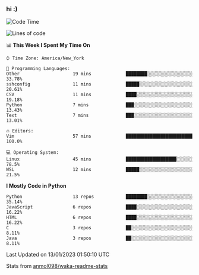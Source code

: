 ### hi :)

<!--START_SECTION:waka-->
![Code Time](http://img.shields.io/badge/Code%20Time-950%20hrs%2053%20mins-blue)

![Lines of code](https://img.shields.io/badge/From%20Hello%20World%20I%27ve%20Written-601%20Thousand%20lines%20of%20code-blue)

📊 **This Week I Spent My Time On** 

```text
⌚︎ Time Zone: America/New_York

💬 Programming Languages: 
Other                    19 mins             ████████░░░░░░░░░░░░░░░░░   33.78% 
sshconfig                11 mins             █████░░░░░░░░░░░░░░░░░░░░   20.61% 
CSV                      11 mins             ████░░░░░░░░░░░░░░░░░░░░░   19.18% 
Python                   7 mins              ███░░░░░░░░░░░░░░░░░░░░░░   13.43% 
Text                     7 mins              ███░░░░░░░░░░░░░░░░░░░░░░   13.01%

🔥 Editors: 
Vim                      57 mins             █████████████████████████   100.0%

💻 Operating System: 
Linux                    45 mins             ███████████████████░░░░░░   78.5% 
WSL                      12 mins             █████░░░░░░░░░░░░░░░░░░░░   21.5%

```

**I Mostly Code in Python** 

```text
Python                   13 repos            ████████░░░░░░░░░░░░░░░░░   35.14% 
JavaScript               6 repos             ████░░░░░░░░░░░░░░░░░░░░░   16.22% 
HTML                     6 repos             ████░░░░░░░░░░░░░░░░░░░░░   16.22% 
C                        3 repos             ██░░░░░░░░░░░░░░░░░░░░░░░   8.11% 
Java                     3 repos             ██░░░░░░░░░░░░░░░░░░░░░░░   8.11%

```



 Last Updated on 13/01/2023 01:50:10 UTC
<!--END_SECTION:waka-->

Stats from [anmol098/waka-readme-stats](https://github.com/anmol098/waka-readme-stats)